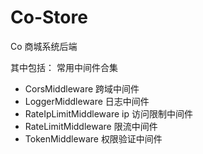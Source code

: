 # Co-Store

Co 商城系统后端

其中包括：
常用中间件合集
- CorsMiddleware 跨域中间件
- LoggerMiddleware 日志中间件
- RateIpLimitMiddleware ip 访问限制中间件
- RateLimitMiddleware 限流中间件
- TokenMiddleware 权限验证中间件